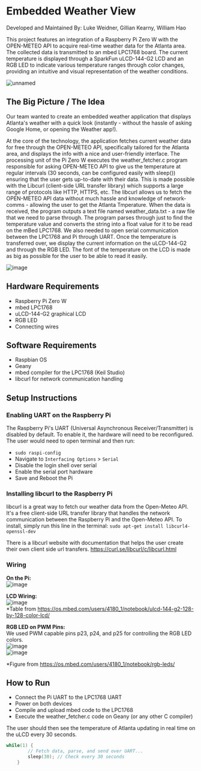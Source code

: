 # Embedded Weather View
Developed and Maintained By: Luke Weidner, Gillian Kearny, William Hao

This project features an integration of a Raspberry Pi Zero W with the OPEN-METEO API to acquire real-time weather data for the Atlanta area. The collected data is transmitted to an mbed LPC1768 board. The current temperature is displayed through a SparkFun uLCD-144-G2 LCD and an RGB LED to indicate various temperature ranges through color changes, providing an intuitive and visual representation of the weather conditions.

![unnamed](https://github.com/whao37/Embedded-Weather-Application-With-RPi-and-LPC1768/assets/86330766/6de370ce-77b8-496b-98f6-f332a0d26d52)


## The Big Picture / The Idea
Our team wanted to create an embedded weather application that displays Atlanta's weather with a quick look (instantly - without the hassle of asking Google Home, or opening the Weather app!).
 
At the core of the technology, the application fetches current weather data for free through the OPEN-METEO API, specifically tailored for the Atlanta area, and displays the info with a nice and user-friendly interface.
The processing unit of the Pi Zero W executes the weather_fetcher.c program responsible for asking OPEN-METEO API to give us the temperature at regular intervals (30 seconds, can be configured easily with sleep()) ensuring that the user gets up-to-date with their data. This is made possible with the Libcurl (client-side URL transfer library) which supports a large range of protocols like HTTP, HTTPS, etc. The libcurl allows us to fetch the OPEN-METEO API data without much hassle and knowledge of network-comms - allowing the user to get the Atlanta Tmperature. When the data is received, the program outputs a text file named weather_data.txt - a raw file that we need to parse through. The program parses through just to find the temperature value and converts the string into a float value for it to be read on the mBed LPC1768. We also needed to open serial communication between the LPC1768 and Pi through UART. Once the temperature is transferred over, we display the current information on the uLCD-144-G2 and through the RGB LED. The font of the temperature on the LCD is made as big as possible for the user to be able to read it easily.

![image](https://github.com/whao37/Embedded-Weather-Application-With-RPi-and-LPC1768/assets/86330766/25aff34f-444c-4db9-ac57-d110b9f7178d)



## Hardware Requirements
- Raspberry Pi Zero W
- mbed LPC1768
- uLCD-144-G2 graphical LCD
- RGB LED
- Connecting wires

## Software Requirements
- Raspbian OS
- Geany
- mbed compiler for the LPC1768 (Keil Studio)
- libcurl for network communication handling

## Setup Instructions
### Enabling UART on the Raspberry Pi
The Raspberry Pi's UART (Universal Asynchronous Receiver/Transmitter) is disabled by default. To enable it, the hardware will need to be reconfigured.
The user would need to open terminal and then run:
- `sudo raspi-config`
- Navigate to `Interfacing Options` > `Serial`
- Disable the login shell over serial
- Enable the serial port hardware
- Save and Reboot the Pi

### Installing libcurl to the Raspberry Pi
libcurl is a great way to fetch our weather data from the Open-Meteo API. It's a free client-side URL transfer library that handles the network communication between the Raspberry Pi and the Open-Meteo API.
To install, simply run this line in the terminal:
`sudo apt-get install libcurl4-openssl-dev`

There is a libcurl website with documentation that helps the user create their own client side url transfers.
https://curl.se/libcurl/c/libcurl.html

### Wiring

**On the Pi:**  
![image](https://github.com/whao37/Embedded-Weather-Application-With-RPi-and-LPC1768/assets/86330766/9076bf5c-c88a-48bc-a365-9c3cd9aad327)

**LCD Wiring:**  
![image](https://github.com/whao37/Embedded-Weather-Application-With-RPi-and-LPC1768/assets/86330766/24d942be-bbfa-4c0a-beac-401587355438)  
*Table from https://os.mbed.com/users/4180_1/notebook/ulcd-144-g2-128-by-128-color-lcd/

**RGB LED on PWM Pins:**  
We used PWM capable pins p23, p24, and p25 for controlling the RGB LED colors.  
![image](https://github.com/whao37/Embedded-Weather-Application-With-RPi-and-LPC1768/assets/86330766/c855a858-0c41-489c-86dc-7272b3307855)  
![image](https://github.com/whao37/Embedded-Weather-Application-With-RPi-and-LPC1768/assets/86330766/fe378309-1c12-46fd-b401-2a10f3ed55ed)

*Figure from https://os.mbed.com/users/4180_1/notebook/rgb-leds/


## How to Run
- Connect the Pi UART to the LPC1768 UART
- Power on both devices
- Compile and upload mbed code to the LPC1768
- Execute the weather_fetcher.c code on Geany (or any other C compiler)

The user should then see the temperature of Atlanta updating in real time on the uLCD every 30 seconds.
```c
while(1) {
        // Fetch data, parse, and send over UART...
        sleep(30); // Check every 30 seconds
    }
```

